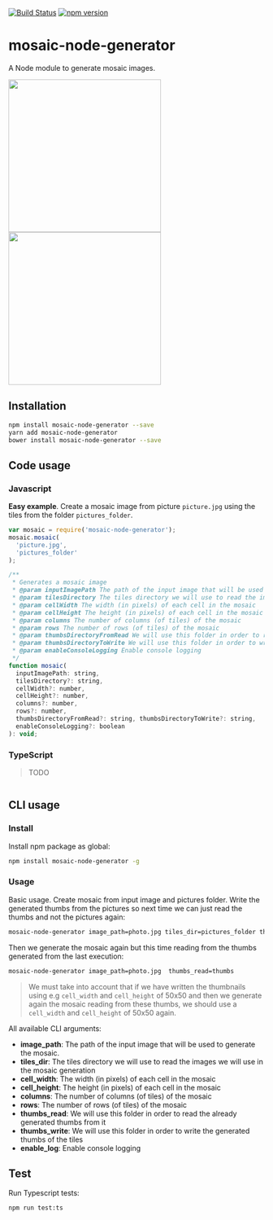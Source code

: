 [![Build Status](https://travis-ci.org/Dellos7/mosaic-node-generator.svg?branch=master)](https://travis-ci.org/Dellos7/mosaic-node-generator) [![npm version](https://badge.fury.io/js/mosaic-node-generator.svg)](https://badge.fury.io/js/mosaic-node-generator)

# mosaic-node-generator
A Node module to generate mosaic images.

[<img src="https://drive.google.com/uc?export=view&id=19bJzCWHChPP3xPHzGqq3mzruxZEdMOfz" width="300" align="left" />](https://drive.google.com/file/d/19bJzCWHChPP3xPHzGqq3mzruxZEdMOfz/view?usp=sharing)

[<img src="https://drive.google.com/uc?export=view&id=1oLhHmgpB4XiW_8KA3BQu46FzI7D75MDw" width="300" />](https://drive.google.com/file/d/1oLhHmgpB4XiW_8KA3BQu46FzI7D75MDw/view?usp=sharing)

## Installation 
```sh
npm install mosaic-node-generator --save
yarn add mosaic-node-generator
bower install mosaic-node-generator --save
```
## Code usage

### Javascript

**Easy example**. Create a mosaic image from picture `picture.jpg` using the tiles from the folder `pictures_folder`.

```javascript
var mosaic = require('mosaic-node-generator');
mosaic.mosaic( 
  'picture.jpg', 
  'pictures_folder' 
);
```

```javascript
/**
 * Generates a mosaic image
 * @param inputImagePath The path of the input image that will be used to generate the mosaic
 * @param tilesDirectory The tiles directory we will use to read the images we will use in the mosaic generation
 * @param cellWidth The width (in pixels) of each cell in the mosaic
 * @param cellHeight The height (in pixels) of each cell in the mosaic
 * @param columns The number of columns (of tiles) of the mosaic
 * @param rows The number of rows (of tiles) of the mosaic
 * @param thumbsDirectoryFromRead We will use this folder in order to read the already generated thumbs from it
 * @param thumbsDirectoryToWrite We will use this folder in order to write the generated thumbs of the tiles
 * @param enableConsoleLogging Enable console logging
 */
function mosaic( 
  inputImagePath: string, 
  tilesDirectory?: string, 
  cellWidth?: number, 
  cellHeight?: number, 
  columns?: number, 
  rows?: number, 
  thumbsDirectoryFromRead?: string, thumbsDirectoryToWrite?: string, 
  enableConsoleLogging?: boolean
): void;
```

### TypeScript

> TODO

```typescript
```

## CLI usage

### Install

Install npm package as global:

```sh
npm install mosaic-node-generator -g
```

### Usage

Basic usage. Create mosaic from input image and pictures folder. Write the generated thumbs from the pictures so next time we can just read the thumbs and not the pictures again:

```sh
mosaic-node-generator image_path=photo.jpg tiles_dir=pictures_folder thumbs_write=thumbs
```

Then we generate the mosaic again but this time reading from the thumbs generated from the last execution:

```sh
mosaic-node-generator image_path=photo.jpg  thumbs_read=thumbs
```
> We must take into account that if we have written the thumbnails using e.g `cell_width` and `cell_height` of 50x50 and then we generate again the mosaic reading from these thumbs, we should use a `cell_width` and `cell_height` of 50x50 again.

All available CLI arguments:

* **image_path**: The path of the input image that will be used to generate the mosaic.
* **tiles_dir**: The tiles directory we will use to read the images we will use in the mosaic generation
* **cell_width**: The width (in pixels) of each cell in the mosaic
* **cell_height**: The height (in pixels) of each cell in the mosaic
* **columns**: The number of columns (of tiles) of the mosaic
* **rows**: The number of rows (of tiles) of the mosaic
* **thumbs_read**: We will use this folder in order to read the already generated thumbs from it
* **thumbs_write**: We will use this folder in order to write the generated thumbs of the tiles
* **enable_log**: Enable console logging

## Test 

Run Typescript tests:
```sh
npm run test:ts
```
